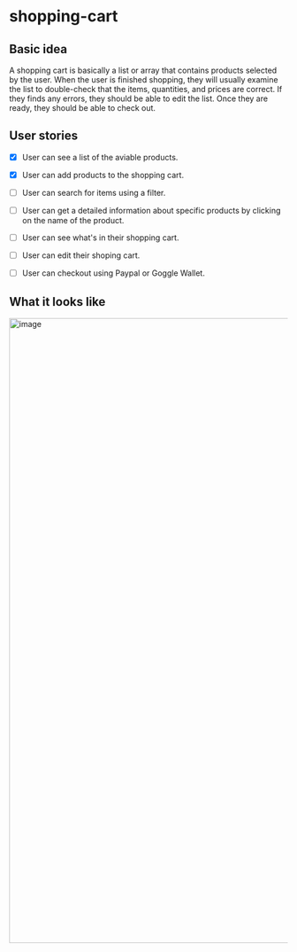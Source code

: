 # shopping-cart

## Basic idea
A shopping cart is basically a list or array that contains products selected by the user. When the user is finished shopping, they will usually examine the list to double-check that the items, quantities, and prices are correct. If they finds any errors, they should be able to edit the list. Once they are ready, they should be able to check out.

## User stories

- [x] User can see a list of the aviable products.
- [x] User can add products to the shopping cart.
- [ ] User can search for items using a filter.
- [ ] User can get a detailed information about specific products by clicking on the name of the product.
- [ ] User can see what's in their shopping cart.
- [ ] User can edit their shoping cart.
- [ ] User can checkout using Paypal or Goggle Wallet.


## What it looks like
<img width="1128" alt="image" src="https://user-images.githubusercontent.com/56774880/156056888-ce306cd9-830f-4c05-8f70-20f71760e6be.png">
